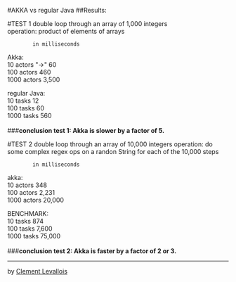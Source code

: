 #AKKA vs regular Java
##Results:

#TEST 1	
double loop through an array of 1,000 integers	
operation: product of elements of arrays	
	
			in milliseconds	
Akka:	
10 actors "->" 60	
100 actors	460  
1000 actors	3,500	
	
	
regular Java:	
10 tasks	12  
100 tasks	60  
1000 tasks	560  
<br>
###<b>conclusion test 1: Akka is slower by a factor of 5.</b>

#TEST 2	
double loop through an array of 10,000 integers	
operation: do some complex regex ops on a randon String for each of the 10,000 steps	
	
			in milliseconds  
akka:	
10 actors	348  
100 actors	2,231  	
1000 actors	20,000  
	
	
BENCHMARK:	
10 tasks	874  
100 tasks	7,600  
1000 tasks	75,000  
<br>
###<b>conclusion test 2: Akka is faster by a factor of 2 or 3.</b>
    
	
-----
by [Clement Levallois](http://clementlevallois.net)